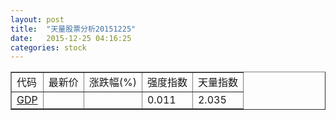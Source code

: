 ```yaml
---
layout: post
title:  "天量股票分析20151225"
date:   2015-12-25 04:16:25
categories: stock
---
```

<script type="text/javascript">
var stockList = []
stockList.push('gb_gdp');
</script>

<table border="1">
 <tr>
  <td>代码</td>
  <td>最新价</td>
  <td>涨跌幅(%)</td>
 <td>强度指数</td>
 <td>天量指数</td>
</tr>
  <tr id="gdp"><td><a href="http://stock.finance.sina.com.cn/usstock/quotes/GDP.html" target="_blank">GDP</a></td><td></td><td></td><td>0.011</td><td>2.035</td></tr>
</table>
